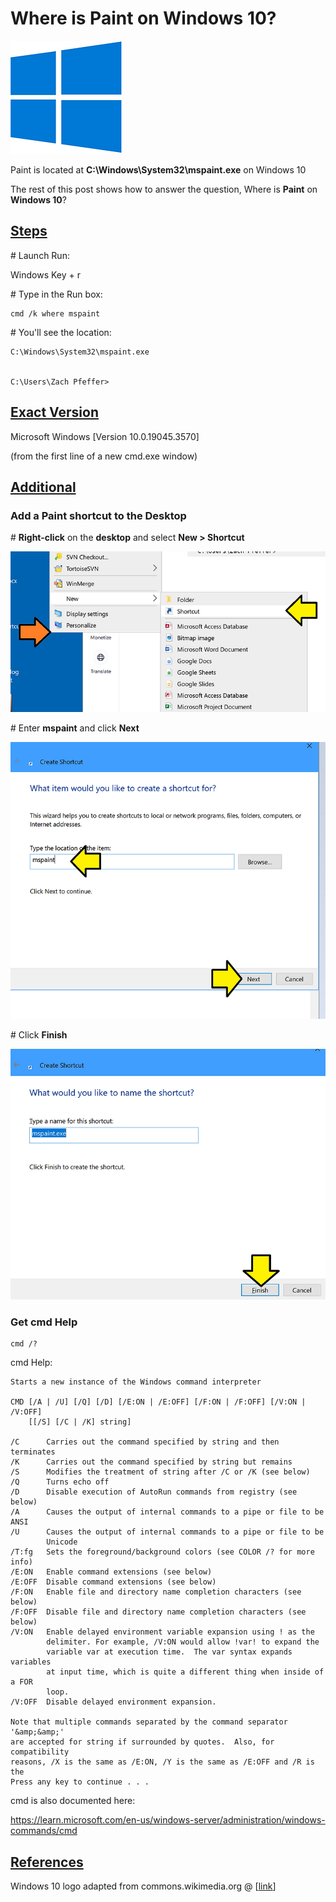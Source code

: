 # Where is Paint on Windows 10?

![windows_10_logo_1](windows_10_logo_1.png)

Paint is located at **C:\\Windows\\System32\\mspaint.exe** on Windows 10

The rest of this post shows how to answer the question, Where is **Paint** on **Windows 10**?

## **<u><span>Steps</span></u>**

\# Launch Run:

Windows Key + r

\# Type in the Run box:

```
cmd /k where mspaint
```

\# You'll see the location:

```
C:\Windows\System32\mspaint.exe


C:\Users\Zach Pfeffer>
```

## **<u><span>Exact Version</span></u>**

Microsoft Windows \[Version 10.0.19045.3570\]

(from the first line of a new cmd.exe window)

## **<u><span>Additional</span></u>**

### **Add a Paint shortcut to the Desktop**

\# **Right-click** on the **desktop** and select **New > Shortcut**

![new_shortcut_2](new_shortcut_2.png)

\# Enter **mspaint** and click **Next**

![mspaint_3](mspaint_3.png)

\# Click **Finish**

![finish_4](finish_4.png)

### **Get cmd Help**

```
cmd /?
```

cmd Help:

```
Starts a new instance of the Windows command interpreter

CMD [/A | /U] [/Q] [/D] [/E:ON | /E:OFF] [/F:ON | /F:OFF] [/V:ON | /V:OFF]
    [[/S] [/C | /K] string]

/C      Carries out the command specified by string and then terminates
/K      Carries out the command specified by string but remains
/S      Modifies the treatment of string after /C or /K (see below)
/Q      Turns echo off
/D      Disable execution of AutoRun commands from registry (see below)
/A      Causes the output of internal commands to a pipe or file to be ANSI
/U      Causes the output of internal commands to a pipe or file to be
        Unicode
/T:fg   Sets the foreground/background colors (see COLOR /? for more info)
/E:ON   Enable command extensions (see below)
/E:OFF  Disable command extensions (see below)
/F:ON   Enable file and directory name completion characters (see below)
/F:OFF  Disable file and directory name completion characters (see below)
/V:ON   Enable delayed environment variable expansion using ! as the
        delimiter. For example, /V:ON would allow !var! to expand the
        variable var at execution time.  The var syntax expands variables
        at input time, which is quite a different thing when inside of a FOR
        loop.
/V:OFF  Disable delayed environment expansion.

Note that multiple commands separated by the command separator '&amp;&amp;'
are accepted for string if surrounded by quotes.  Also, for compatibility
reasons, /X is the same as /E:ON, /Y is the same as /E:OFF and /R is the
Press any key to continue . . .
```

cmd is also documented here:

https://learn.microsoft.com/en-us/windows-server/administration/windows-commands/cmd 

## **<u><span>References</span></u>**

Windows 10 logo adapted from commons.wikimedia.org @ \[[<u><span>link</span></u>](https://commons.wikimedia.org/wiki/File:Windows_10_Logo.svg)\]